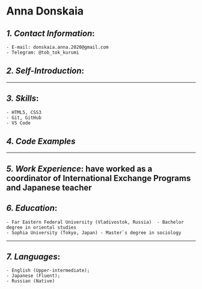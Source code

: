 # Anna Donskaia


## *1. Contact Information*: 
    - E-mail: donskaia.anna.2020@gmail.com 
    - Telegram: @tob_tok_kurumi


## *2. Self-Introduction*: 

*************
## *3. Skills*:
    - HTML5, CSS3
    - Git, GitHub
    - VS Code


## *4. Code Examples*
**************
## *5. Work Experience*: have worked as a coordinator of International Exchange Programs and Japanese teacher



## *6. Education*:
    - Far Eastern Federal University (Vladivostok, Russia)  - Bachelor degree in oriental studies
    - Sophia University (Tokyo, Japan) - Master`s degree in sociology
***************
## *7. Languages*:
    - English (Upper-intermediate); 
    - Japanese (Fluent); 
    - Russian (Native)